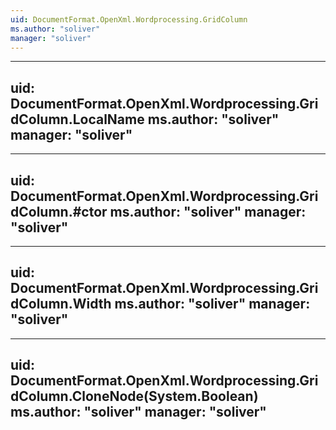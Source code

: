 ```yaml
---
uid: DocumentFormat.OpenXml.Wordprocessing.GridColumn
ms.author: "soliver"
manager: "soliver"
---
```


---
uid: DocumentFormat.OpenXml.Wordprocessing.GridColumn.LocalName
ms.author: "soliver"
manager: "soliver"
---

---
uid: DocumentFormat.OpenXml.Wordprocessing.GridColumn.#ctor
ms.author: "soliver"
manager: "soliver"
---

---
uid: DocumentFormat.OpenXml.Wordprocessing.GridColumn.Width
ms.author: "soliver"
manager: "soliver"
---

---
uid: DocumentFormat.OpenXml.Wordprocessing.GridColumn.CloneNode(System.Boolean)
ms.author: "soliver"
manager: "soliver"
---
